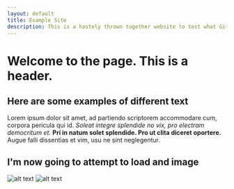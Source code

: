 ```yaml
---
layout: default
title: Example Site
description: This is a hastely thrown together website to test what Github Pages & Jekyll are capible of.
---
```


# Welcome to the page. This is a header.
## Here are some examples of different text
Lorem ipsum dolor sit amet, ad partiendo scriptorem accommodare cum, corpora pericula qui id. *Soleat integre splendide no vix, pro electram democritum et.* **Pri in natum solet splendide. Pro ut clita diceret oportere.** Augue falli dissentias et vim, usu ne sint neglegentur.

## I'm now going to attempt to load and image
![alt text][TheChiefAndZach]
![alt text][TheChiefAndZach2]

[TheChiefAndZach]: https://media.gettyimages.com/photos/actor-zac-efron-poses-with-the-master-chief-of-the-halo-universe-picture-id77003384 "This is a picture of actor Zach Efron standing next to Master Chief from the Halo video game series."
[TheChiefAndZach2]: https://media.gettyimages.com/photos/actor-zac-efron-poses-with-the-master-chief-of-the-halo-universe-picture-id77003384
